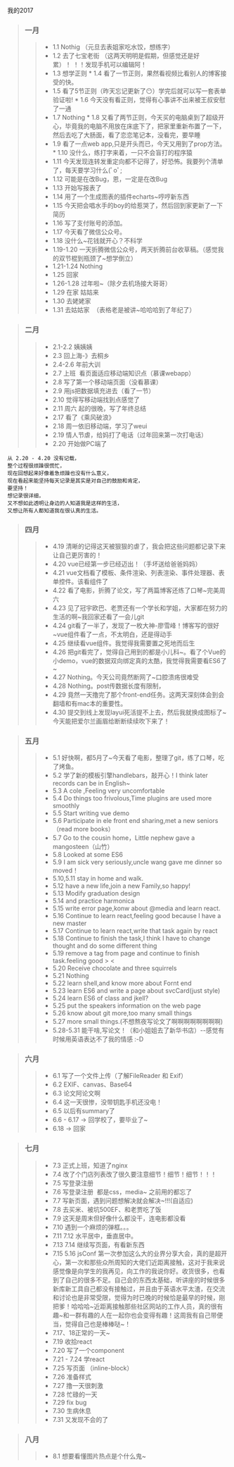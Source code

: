  我的2017

> ### 一月
>> * 1.1 Nothig （元旦去表姐家吃水饺，想练字）
>> * 1.2 去了七宝老街 （这两天明明是假期，但感觉还是好累）！ ！！发现手机可以编辑阿！
>> * 1.3 想学正则
>> * 1.4 看了一节正则，果然看视频比看别人的博客接受的快。
>> * 1.5 看了5节正则（昨天忘记更新了:no_mouth:）学完后就可以写一套表单验证啦!
>> * 1.6 今天没有看正则，觉得有心事讲不出来被王叔安慰了一通
>> * 1.7 Nothing
>> * 1.8 又看了两节正则，今天买的电脑桌到了超级开心，毕竟我的电脑不用放在床底下了，把家里重新布置了一下，然后去吃了大肠面，看了恋恋笔记本，没看完，要早睡
>> * 1.9 看了一点web app,只是开头而已，今天又用到了prop方法。
>> * 1.10 没什么，练打字来着，一只不会盲打的程序猿 
>> * 1.11 今天发现连转发重定向都不记得了，好恐怖。我要列个清单了，每天要学习什么(ﾟoﾟ;
>> * 1.12 可能是在改Bug，恩，一定是在改Bug
>> * 1.13 开始写报表了
>> * 1.14 用了一个生成图表的插件echarts~哼哼新东西
>> * 1.15 今天把会唱水手的boy的给惹哭了，然后回到家更新了一下简历
>> * 1.16 写了支付账号的添加。
>> * 1.17 今天看了微信公众号。
>> * 1.18 没什么~花钱就开心？不科学
>> * 1.19-1.20 一天折腾微信公众号，两天折腾前台收草稿。（感觉我的双节棍到瓶颈了~想学倒立）
>> * 1.21-1.24 Nothing
>> * 1.25 回家
>> * 1.26-1.28 过年啦~（除夕去机场接大哥哥）
>> * 1.29 在家  姑姑来
>> * 1.30 去姥姥家
>> * 1.31 去姑姑家  （表格老是被讲~哈哈哈到了年纪了）

> ### 二月
>> * 2.1-2.2 姨姨姨
>> * 2.3 回上海-》去桐乡
>> * 2.4-2.6 年前大训
>> * 2.7 上班  看页面适应移动端知识点（慕课webapp）
>> * 2.8 写了第一个移动端页面（没看慕课）
>> * 2.9 用js把数据填充进去（看了一节）
>> * 2.10 觉得写移动端找到点感觉了
>> * 2.11 周六 起的很晚，写了年终总结
>> * 2.17 看了《乘风破浪》
>> * 2.18 周一依旧移动端，学习了weui
>> * 2.19 情人节虐，给妈打了电话（过年回来第一次打电话）
>> * 2.20 开始做PC端了

~~~ 
从 2.20 - 4.20 没有记载，
整个过程很烦躁很慌忙，
现在回想起来好像着急烦躁也没有什么意义，
现在看起来能坚持每天记录是其实是对自己的鼓励和肯定，
要坚持！
想记录很详细，
又不想如此透明让身边的人知道我是这样的生活，
又想让所有人都知道我在很认真的生活。
~~~

> ### 四月
>> * 4.19 清晰的记得这天被狠狠的虐了，我会把这些问题都记录下来让自己更厉害的！
>> * 4.20 vue已经第一步已经迈出！（手坏送给爸爸妈妈）
>> * 4.21 vue文档看了模板、条件渲染、列表渲染、事件处理器、表单控件。该看组件了
>> * 4.22 看了电影，折腾了论文，写了两篇博客还练了口琴~完美周六
>> * 4.23 见了冠宇欧巴、老贾还有一个学长和学姐，大家都在努力的生活的啊~我回家还看了一会儿git
>> * 4.24 git看了一半了，发现了一枚大神-廖雪峰！博客写的很好~vue组件看了一点，不太明白，还是得动手
>> * 4.25 继续看vue组件。我觉得我需要置之死地而后生
>> * 4.26 把git看完了，觉得自己用到的都是小儿科~。看了个Vue的小demo，vue的数据双向绑定真的太酷，我觉得我需要看ES6了~
>> * 4.27 Nothing。今天公司竟然断网了~口腔溃疡很难受
>> * 4.28 Nothing。post传数据长度有限制，
>> * 4.29 竟然一天撸完了那个front-end任务。这两天深刻体会到会翻墙和有mac本的重要性。
>> * 4.30 提交到线上发现layui死活提不上去，然后我就换成图标了~今天能把爱尔兰画眉给断断续续吹下来了！

> ### 五月
>> * 5.1 好快啊，都5月了~今天看了电影，整理了git，练了口琴，吃了烤鱼。
>> * 5.2 学了新的模板引擎handlebars，敲开心！I think later records can be in English~
>> * 5.3 A cole ,Feeling very uncomfortable
>> * 5.4 Do things too frivolous,Time plugins are used more smoothly
>> * 5.5 Start writing vue demo
>> * 5.6 Participate in ele front end sharing,met a new seniors（read more books）
>> * 5.7 Go to the cousin home，Little nephew gave a mangosteen（山竹）
>> * 5.8 Looked at some ES6
>> * 5.9 I am sick very seriously,uncle wang gave me dinner so moved！
>> * 5.10,5.11 stay in home and walk.
>> * 5.12 have a new life,join a new  Family,so happy!
>> * 5.13 Modify graduation design
>> * 5.14 and practice harmonica
>> * 5.15 write error page,konw about @media and learn react.
>> * 5.16 Continue to learn react,feeling good because I have a new master
>> * 5.17 Continue to learn react,write that task again by react
>> * 5.18 Continue to finish the task,I think I have to change thought and do some different thing
>> * 5.19 remove a tag from page and continue to finish task.feeling good > <
>> * 5.20 Receive chocolate and three squirrels
>> * 5.21 Nothing
>> * 5.22 learn shell,and know more about Fornt end
>> * 5.23 learn ES6 and write a page about svcCard(just style)
>> * 5.24 learn ES6 of class and jkell?
>> * 5.25 put the speakers information on the web page
>> * 5.26 know about git more,too many small things   
>> * 5.27 more small things.(不想熬夜写论文了啊啊啊啊啊啊啊啊)
>> * 5.28-5.31 能干啥,写论文！（和小姐姐去了新华书店）--感觉有时候用英语表达不了我的情感 :-D

> ### 六月
>> * 6.1 写了一个文件上传（了解FileReader 和 Exif）
>> * 6.2 EXIF、canvas、Base64
>> * 6.3 论文阿论文啊
>> * 6.4 这一天很惨，没带钥匙手机还没电！
>> * 6.5 以后有summary了
>> * 6.6 - 6.17 -> 回学校了，要毕业了~
>> * 6.18 -> 回家

> ### 七月
>> * 7.3 正式上班，知道了nginx
>> * 7.4 改了个门店列表改了很久要注意细节！细节！细节！！！
>> * 7.5 写登录注册
>> * 7.6 写登录注册  都是css，media~ 之前用的都忘了
>> * 7.7 写新页面，遇到问题想解决就会解决~!!!(自适应) 
>> * 7.8 去买米、被坑500EF、和老贾吃了饭
>> * 7.9 这天是周末但好像什么都没干，连电影都没看
>> * 7.10 遇到一个麻烦的弹框。。。
>> * 7.11 7.12 水平居中，垂直居中。
>> * 7.13 7.14 继续写页面，有看新东西
>> * 7.15 5.16 jsConf 第一次参加这么大的业界分享大会，真的是超开心，第一次和那些众所周知的大佬们近距离接触，这对于我来说感觉像是向学生的我再见，向工作的我说你好。收货很多，也看到了自己的很多不足。自己会的东西太基础，听讲座的时候很多新库新工具自己都没有接触过，并且由于英语水平太渣，在交流和讨论也是非常受限，觉得为时已晚的时候恰是最早的时候，刚把爹！哈哈哈~近距离接触那些社区网站的工作人员，真的很有趣~和一群有趣的人在一起你也会变得有趣！这周我有自己带便当，觉得自己也是棒棒哒~！
>> * 7.17、18正常的一天~
>> * 7.19 收拾react
>> * 7.20 写了一个component
>> * 7.21 - 7.24 学react
>> * 7.25 写页面 （inline-block）
>> * 7.26 准备样式
>> * 7.27 撸一天很刺激
>> * 7.28 忙碌的一天
>> * 7.29 fix bug 
>> * 7.30 生病休息
>> * 7.31 又发现不会的了

> ### 八月
>> * 8.1 想要看懂图片热点是个什么鬼~

